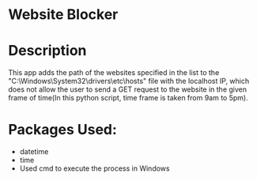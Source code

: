 # Website Blocker

# Description

This app adds the path of the websites specified in the list to the "C:\Windows\System32\drivers\etc\hosts" file with the localhost IP, which does not allow the user to send a GET request to the website in the given frame of time(In this python script, time frame is taken from 9am to 5pm). 

# Packages Used:

* datetime
* time
* Used cmd to execute the process in Windows
